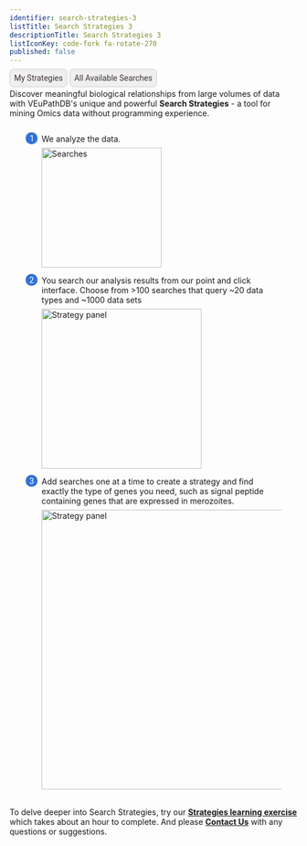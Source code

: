 ```yaml
---
identifier: search-strategies-3
listTitle: Search Strategies 3
descriptionTitle: Search Strategies 3
listIconKey: code-fork fa-rotate-270
published: false
---
```

<style>
  .search-strategies-feature {
    margin: auto;
    margin-top: 3em; 
  }
   .vpdb-FeaturedToolsSelectionBodyContent__expanded .search-strategies-feature {
    margin: auto;
    margin-top: 5em;
  }
  .search-strategies-feature--panels {
    display: flex;
    flex-wrap: wrap;
    align-items: flex-start;
    counter-reset: panel;
  }
  .search-strategies-feature--panels > * {
    overflow: hidden;
    margin: 0 2em;
  }
  .search-strategies-feature--panels > * > div {
    margin-top: 1em;
    margin-left: 2em;
    position: relative;
  }
  .search-strategies-feature--panels > * img {
    margin-left: 2em;
  }
  .search-strategies-feature--panels > * > div:before {
    counter-increment: panel;
    content: counter(panel);
    background: #3171d8;
    border-radius: 1em;
    height: 1.5em;
    width: 1.5em;
    display: inline-flex;
    justify-content: center;
    align-items: center;
    margin-right: .5em;
    color: white;
    position: absolute;
    left: -2em;
    top: -0.25em;
  }
  #topright {
    position: absolute;
  }
  .vpdb-FeaturedToolsSelectionBodyContent__expanded #topright { 
    position: absolute;
    top: 7em;
  }
  #topright a {
    padding: 0.5em;
    border: 1px solid #cfcfcf;
    border-radius: 0.5em;
    background-color: #efefef;
    text-decoration: none;
    font-family: Roboto;
    color: #413737;
  }
</style>

<div id="topright">
  <a href="/a/app/workspace/strategies">My Strategies</a>
  <a href="/a/app/query-grid">All Available Searches</a>
</div>
<div class="search-strategies-feature">
  <p>Discover meaningful biological relationships from large volumes of data with VEuPathDB's unique and powerful <b>Search Strategies</b> - a tool for mining Omics data without programming experience. </p>
  <div class="search-strategies-feature--panels">
    <div>
      <div>We analyze the data.</div>
      <img style="width: 15em; margin-top: .5em; margin-left: 2em;" src="{{ "/assets/images/resources_tools/We-analyze.png" | absolute_url }}" alt="Searches"/>
    </div>
    <div>
      <div>You search our analysis results from our point and click interface.  Choose from >100 searches that query ~20 data types and ~1000 data sets</div>
      <img style="width: 20em; margin-top: .5em; margin-left: 2em;" src="{{ "/assets/images/resources_tools/SignalPeptide.png" | absolute_url }}" alt="Strategy panel"/>
    </div>
    <div>
      <div>Add searches one at a time to create a strategy and find exactly the type of genes you need, such as signal peptide containing genes that are expressed in merozoites.</div>
      <img style="width: 35em; margin-top: .5em; margin-left: 2em;" src="{{ "/assets/images/resources_tools/strategy-panel_3.png" | absolute_url }}" alt="Strategy panel"/>
    </div>
  </div>
  <p><br/>To delve deeper into Search Strategies, try our 
  <a href="{{ "/assets/images/resources_tools/Strategies_Training_Module_2019.pdf" | absolute_url }}"><b>Strategies learning exercise</b></a> which takes about an hour to complete.  And please <a href="https://eupathdb.org/eupathdb/app/contact-us"><b>Contact Us</b></a> with any questions or suggestions.</p>
</div>
